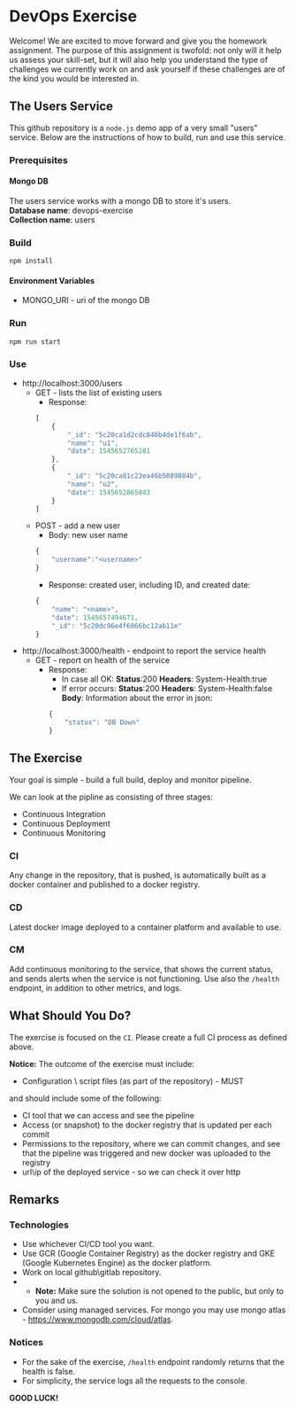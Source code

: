 # DevOps Exercise
Welcome!
We are excited to move forward and give you the homework assignment.
The purpose of this assignment is twofold: not only will it help us assess your skill-set, but it will also help you understand the type of challenges we currently work on and ask yourself if these challenges are of the kind you would be interested in.

## The Users Service

This github repository is a `node.js` demo app of a very small "users" service.
Below are the instructions of how to build, run and use this service.

### Prerequisites

#### Mongo DB
The users service works with a mongo DB to store it's users.<BR>
**Database name**: devops-exercise<BR>
**Collection name**: users

### Build

   `npm install`

#### Environment Variables

* MONGO_URI - uri of the mongo DB

### Run
   
   `npm run start`

### Use

* http://localhost:3000/users
    * GET - lists the list of existing users
        * Response:
        ```javascript
        [
            {
                "_id": "5c20ca1d2cdc846b4de1f6ab",
                "name": "u1",
                "date": 1545652765281
            },
            {
                "_id": "5c20ca81c23ea46b5089884b",
                "name": "u2",
                "date": 1545652865843
            }
        ]
        ```
    * POST - add a new user
        * Body: new user name
        ```javascript
        {
            "username":"<username>"
        }
        ```
        * Response: created user, including ID, and created date:
        ```javascript
        {
            "name": "<name>",
            "date": 1545657494671,
            "_id": "5c20dc96e4f6066bc12ab11e"
        }
        ```
* http://localhost:3000/health - endpoint to report the service health
    * GET - report on health of the service
        * Response:
            * In case all OK:
            **Status**:200
            **Headers**: System-Health:true
            * If error occurs:
            **Status**:200
            **Headers**: System-Health:false
            **Body**: Information about the error in json:
            ```javascript
            {
                "status": "DB Down"
            }
            ```

## The Exercise

Your goal is simple - build a full build, deploy and monitor pipeline.

We can look at the pipline as consisting of three stages:

* Continuous Integration
* Continuous Deployment
* Continuous Monitoring

### CI

Any change in the repository, that is pushed, is automatically built as a docker container and published to a docker registry.

### CD

Latest docker image deployed to a container platform and available to use.

### CM

Add continuous monitoring to the service, that shows the current status, and sends alerts when the service is not functioning.
Use also the `/health` endpoint, in addition to other metrics, and logs.

## What Should You Do?
The exercise is focused on the `CI`. Please create a full CI process as defined above.

**Notice:** The outcome of the exercise must include:
* Configuration \ script files (as part of the repository) - MUST

and should include some of the following:
* CI tool that we can access and see the pipeline
* Access (or snapshot) to the docker registry that is updated per each commit
* Permissions to the repository, where we can commit changes, and see that the pipeline was triggered and new docker was uploaded to the registry
* url\ip of the deployed service - so we can check it over http


## Remarks

### Technologies

* Use whichever CI/CD tool you want.
* Use GCR (Google Container Registry) as the docker registry and GKE (Google Kubernetes Engine) as the docker platform.
* Work on local github\gitlab repository.
* * **Note:** Make sure the solution is not opened to the public, but only to you and us.
* Consider using managed services. For mongo you may use mongo atlas - https://www.mongodb.com/cloud/atlas.

### Notices

* For the sake of the exercise, `/health` endpoint randomly returns that the health is false.
* For simplicity, the service logs all the requests to the console.

**GOOD LUCK!**